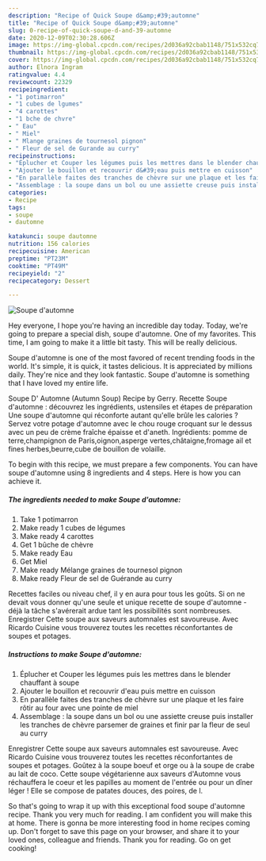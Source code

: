 ```yaml
---
description: "Recipe of Quick Soupe d&amp;#39;automne"
title: "Recipe of Quick Soupe d&amp;#39;automne"
slug: 0-recipe-of-quick-soupe-d-and-39-automne
date: 2020-12-09T02:30:28.606Z
image: https://img-global.cpcdn.com/recipes/2d036a92cbab1148/751x532cq70/soupe-dautomne-photo-principale-de-la-recette.jpg
thumbnail: https://img-global.cpcdn.com/recipes/2d036a92cbab1148/751x532cq70/soupe-dautomne-photo-principale-de-la-recette.jpg
cover: https://img-global.cpcdn.com/recipes/2d036a92cbab1148/751x532cq70/soupe-dautomne-photo-principale-de-la-recette.jpg
author: Elnora Ingram
ratingvalue: 4.4
reviewcount: 22329
recipeingredient:
- "1 potimarron"
- "1 cubes de lgumes"
- "4 carottes"
- "1 bche de chvre"
- " Eau"
- " Miel"
- " Mlange graines de tournesol pignon"
- " Fleur de sel de Gurande au curry"
recipeinstructions:
- "Éplucher et Couper les légumes puis les mettres dans le blender chauffant à soupe"
- "Ajouter le bouillon et recouvrir d&#39;eau puis mettre en cuisson"
- "En parallèle faites des tranches de chèvre sur une plaque et les faire rôtir au four avec une pointe de miel"
- "Assemblage : la soupe dans un bol ou une assiette creuse puis installer les tranches de chèvre parsemer de graines et finir par la fleur de seul au curry"
categories:
- Recipe
tags:
- soupe
- dautomne

katakunci: soupe dautomne 
nutrition: 156 calories
recipecuisine: American
preptime: "PT23M"
cooktime: "PT49M"
recipeyield: "2"
recipecategory: Dessert

---
```



![Soupe d&#39;automne](https://img-global.cpcdn.com/recipes/2d036a92cbab1148/751x532cq70/soupe-dautomne-photo-principale-de-la-recette.jpg)

Hey everyone, I hope you're having an incredible day today. Today, we're going to prepare a special dish, soupe d&#39;automne. One of my favorites. This time, I am going to make it a little bit tasty. This will be really delicious.

Soupe d&#39;automne is one of the most favored of recent trending foods in the world. It's simple, it is quick, it tastes delicious. It is appreciated by millions daily. They're nice and they look fantastic. Soupe d&#39;automne is something that I have loved my entire life.

Soupe D&#39; Automne (Autumn Soup) Recipe by Gerry. Recette Soupe d&#39;automne : découvrez les ingrédients, ustensiles et étapes de préparation Une soupe d&#39;automne qui réconforte autant qu&#39;elle brûle les calories ? Servez votre potage d&#39;automne avec le chou rouge croquant sur le dessus avec un peu de crème fraîche épaisse et d&#39;aneth. Ingrédients: pomme de terre,champignon de Paris,oignon,asperge vertes,châtaigne,fromage ail et fines herbes,beurre,cube de bouillon de volaille.


To begin with this recipe, we must prepare a few components. You can have soupe d&#39;automne using 8 ingredients and 4 steps. Here is how you can achieve it.

<!--inarticleads1-->

##### The ingredients needed to make Soupe d&#39;automne:

1. Take 1 potimarron
1. Make ready 1 cubes de légumes
1. Make ready 4 carottes
1. Get 1 bûche de chèvre
1. Make ready  Eau
1. Get  Miel
1. Make ready  Mélange graines de tournesol pignon
1. Make ready  Fleur de sel de Guérande au curry


Recettes faciles ou niveau chef, il y en aura pour tous les goûts. Si on ne devait vous donner qu&#39;une seule et unique recette de soupe d&#39;automne - déjà la tâche s&#39;avérerait ardue tant les possibilités sont nombreuses. Enregistrer Cette soupe aux saveurs automnales est savoureuse. Avec Ricardo Cuisine vous trouverez toutes les recettes réconfortantes de soupes et potages. 

<!--inarticleads2-->

##### Instructions to make Soupe d&#39;automne:

1. Éplucher et Couper les légumes puis les mettres dans le blender chauffant à soupe
1. Ajouter le bouillon et recouvrir d&#39;eau puis mettre en cuisson
1. En parallèle faites des tranches de chèvre sur une plaque et les faire rôtir au four avec une pointe de miel
1. Assemblage : la soupe dans un bol ou une assiette creuse puis installer les tranches de chèvre parsemer de graines et finir par la fleur de seul au curry


Enregistrer Cette soupe aux saveurs automnales est savoureuse. Avec Ricardo Cuisine vous trouverez toutes les recettes réconfortantes de soupes et potages. Goûtez à la soupe boeuf et orge ou à la soupe de crabe au lait de coco. Cette soupe végétarienne aux saveurs d&#39;Automne vous réchauffera le coeur et les papilles au moment de l&#39;entrée ou pour un dîner léger ! Elle se compose de patates douces, des poires, de l. 

So that's going to wrap it up with this exceptional food soupe d&#39;automne recipe. Thank you very much for reading. I am confident you will make this at home. There is gonna be more interesting food in home recipes coming up. Don't forget to save this page on your browser, and share it to your loved ones, colleague and friends. Thank you for reading. Go on get cooking!
